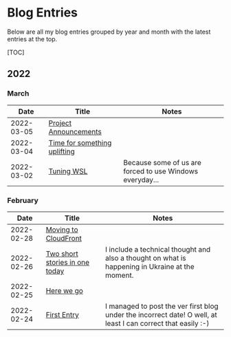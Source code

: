# Blog Entries

Below are all my blog entries grouped by year and month with the latest entries at the top.

[TOC]

## 2022

### March

| Date       | Title                                                | Notes                                                                                                         |
|------------|------------------------------------------------------|---------------------------------------------------------------------------------------------------------------|
| 2022-03-05 | [Project Announcements](2022/2022-03-05.md)          |                                                                                                               |
| 2022-03-04 | [Time for something uplifting](2022/2022-03-04.md)   |                                                                                                               |
| 2022-03-02 | [Tuning WSL](2022/2022-03-02.md)                     | Because some of us are forced to use Windows everyday...                                                      |

### February

| Date       | Title                                                | Notes                                                                                                         |
|------------|------------------------------------------------------|---------------------------------------------------------------------------------------------------------------|
| 2022-02-28 | [Moving to CloudFront](2022/2022-02-28.md)           |                                                                                                               |
| 2022-02-26 | [Two short stories in one today](2022/2022-02-26.md) | I include a technical thought and also a thought on what is happening in Ukraine at the moment.               |
| 2022-02-25 | [Here we go](2022/2022-02-25.md)                     |                                                                                                               |
| 2022-02-24 | [First Entry](2022/2022-02-24.md)                    | I managed to post the ver first blog under the incorrect date! O well, at least I can correct that easily :-) |

